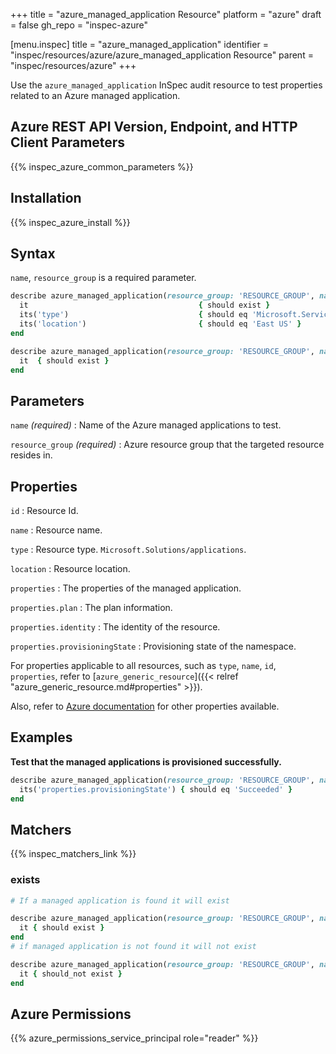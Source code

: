 +++
title = "azure_managed_application Resource"
platform = "azure"
draft = false
gh_repo = "inspec-azure"

[menu.inspec]
title = "azure_managed_application"
identifier = "inspec/resources/azure/azure_managed_application Resource"
parent = "inspec/resources/azure"
+++

Use the `azure_managed_application` InSpec audit resource to test properties related to an Azure managed application.

## Azure REST API Version, Endpoint, and HTTP Client Parameters

{{% inspec_azure_common_parameters %}}

## Installation

{{% inspec_azure_install %}}

## Syntax

`name`, `resource_group` is a required parameter.

```ruby
describe azure_managed_application(resource_group: 'RESOURCE_GROUP', name: 'MANAGED_APPLICATION_NAME') do
  it                                      { should exist }
  its('type')                             { should eq 'Microsoft.ServiceBus/Namespaces' }
  its('location')                         { should eq 'East US' }
end
```

```ruby
describe azure_managed_application(resource_group: 'RESOURCE_GROUP', name: 'MANAGED_APPLICATION_NAME') do
  it  { should exist }
end
```

## Parameters

`name` _(required)_
: Name of the Azure managed applications to test.

`resource_group` _(required)_
: Azure resource group that the targeted resource resides in.

## Properties

`id`
: Resource Id.

`name`
: Resource name.

`type`
: Resource type. `Microsoft.Solutions/applications`.

`location`
: Resource location.

`properties`
: The properties of the managed application.

`properties.plan`
: The plan information.

`properties.identity`
: The identity of the resource.

`properties.provisioningState`
: Provisioning state of the namespace.


For properties applicable to all resources, such as `type`, `name`, `id`, `properties`, refer to [`azure_generic_resource`]({{< relref "azure_generic_resource.md#properties" >}}).

Also, refer to [Azure documentation](https://docs.microsoft.com/en-us/rest/api/managedapplications/applications/get) for other properties available.

## Examples

**Test that the managed applications is provisioned successfully.**

```ruby
describe azure_managed_application(resource_group: 'RESOURCE_GROUP', name: 'MANAGED_APPLICATION_NAME') do
  its('properties.provisioningState') { should eq 'Succeeded' }
end
```

## Matchers

{{% inspec_matchers_link %}}

### exists

```ruby
# If a managed application is found it will exist

describe azure_managed_application(resource_group: 'RESOURCE_GROUP', name: 'MANAGED_APPLICATION_NAME') do
  it { should exist }
end
# if managed application is not found it will not exist

describe azure_managed_application(resource_group: 'RESOURCE_GROUP', name: 'MANAGED_APPLICATION_NAME') do
  it { should_not exist }
end
```

## Azure Permissions

{{% azure_permissions_service_principal role="reader" %}}
